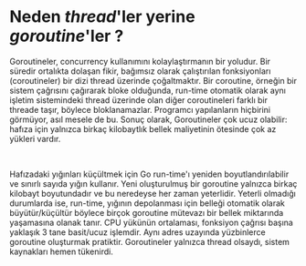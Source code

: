 # Neden *thread*'ler yerine *goroutine*'ler ?

Goroutineler, concurrency kullanımını kolaylaştırmanın bir yoludur.
Bir süredir ortalıkta dolaşan fikir, bağımsız olarak çalıştırılan fonksiyonları (coroutineler) bir dizi thread üzerinde çoğaltmaktır.
Bir coroutine, örneğin bir sistem çağrısını çağırarak bloke olduğunda, run-time otomatik olarak aynı işletim sistemindeki thread üzerinde olan diğer coroutineleri farklı bir threade taşır, böylece bloklanamazlar.
Programcı yapılanların hiçbirini görmüyor, asıl mesele de bu.
Sonuç olarak, Goroutineler çok ucuz olabilir: hafıza için yalnızca birkaç kilobaytlık bellek maliyetinin ötesinde çok az yükleri vardır.

<br>

Hafızadaki yığınları küçültmek için Go run-time'ı yeniden boyutlandırılabilir ve sınırlı sayıda yığın kullanır.
Yeni oluşturulmuş bir goroutine yalnızca birkaç kilobayt boyutundadır ve bu neredeyse her zaman yeterlidir.
Yeterli olmadığı durumlarda ise, run-time, yığının depolanması için belleği otomatik olarak büyütür/küçültür böylece birçok goroutine mütevazı bir bellek miktarında yaşamasına olanak tanır.
CPU yükünün ortalaması, fonksiyon çağrısı başına yaklaşık 3 tane basit/ucuz işlemdir.
Aynı adres uzayında yüzbinlerce goroutine oluşturmak pratiktir.
Goroutineler yalnızca thread olsaydı, sistem kaynakları hemen tükenirdi.